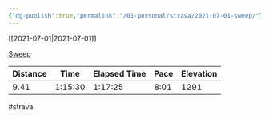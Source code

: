 ```yaml
---
{"dg-publish":true,"permalink":"/01-personal/strava/2021-07-01-sweep/"}
---
```



[[2021-07-01\|2021-07-01]]

[Sweep](https://www.strava.com/activities/5561184770)

| Distance | Time    | Elapsed Time | Pace | Elevation |
| -------- | ------- | ------------ | ---- | --------- |
| 9.41     | 1:15:30 | 1:17:25      | 8:01 | 1291      |




#strava
